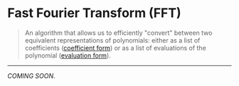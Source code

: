 # Fast Fourier Transform (FFT)
> An algorithm that allows us to efficiently "convert" between two equivalent representations of polynomials: either as a list of coefficients ([coefficient form](./coefficient_form.md)) or as a list of evaluations of the polynomial ([evaluation form](./evaluation_form.md)).
---
*COMING SOON*.

<!-- ```{warning}
*Prerequisites: [Coefficient vs Evaluation Form](header:coeffs_vs_evals), [Lagrange Interpolation](def:lagrange)* and [Roots of Unity](def:roots_unity). We will not cover what the Fourier Transform is, or what it means. Instead we cover its use in zero-knowledge protocols and proof/argument systems.
``` -->